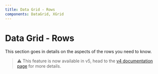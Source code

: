 ```yaml
---
title: Data Grid - Rows
components: DataGrid, XGrid
---
```


# Data Grid - Rows

<p class="description">This section goes in details on the aspects of the rows you need to know.</p>

> ⚠️ This feature is now available in v5, head to the [v4 documentation page](https://material-ui.com/components/data-grid/) for more details.
